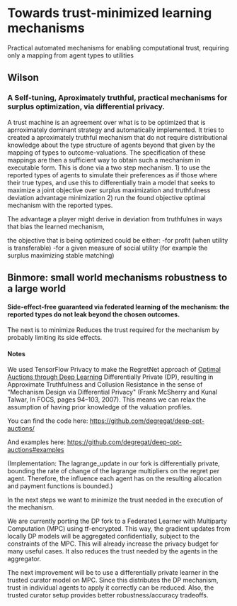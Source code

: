 # Towards trust-minimized learning mechanisms

Practical automated mechanisms for enabling computational trust, requiring only a mapping from agent types to utilities

## Wilson
### A Self-tuning, Aproximately truthful, practical mechanisms for surplus optimization, via differential privacy.

A trust machine is an agreement over what is to be optimized that is aprroximately dominant strategy and automatically implemented. It tries to created a aproximately truthful mechanism that do not require distributional knowledge about the type  structure of agents beyond that given by the mapping of types to outcome-valuations. The specification of these mappings are then a sufficient way to obtain such a mechanism in executable form.
This is done via a two step mechanism. 1) to use the reported types of agents to simulate their preferences as if those where their true types, and use this to differentially train a model that seeks to maximize a joint objective over surplus maximization and truthfulness deviation advantage minimization 2) run the found objective optimal mechanism with the reported types. 

The advantage a player might derive in deviation from truthfulnes in ways that bias the learned mechanism, 

the objective that is being optimized could be either:
-for profit (when utility is transferable)
-for a given measure of social utility (for example the surplus maximizing stable matching) 


## Binmore: small world mechanisms robustness to a large world
#### Side-effect-free guaranteed via federated learning of the mechanism: the reported types do not leak beyond the chosen outcomes.

The next is to minimize 
Reduces the trust required for the mechanism by probably limiting its side effects.


#### Notes

We used TensorFlow Privacy to make the RegretNet approach of [Optimal Auctions through Deep Learning](https://github.com/saisrivatsan/deep-opt-auctions) Differentially Private (DP), resulting in Approximate Truthfulness and Collusion Resistance in the sense of “Mechanism Design via Differential Privacy" (Frank McSherry and Kunal Talwar, In FOCS, pages 94–103, 2007). This means we can relax the assumption of having prior knowledge of the valuation profiles.
   
You can find the code here:
https://github.com/degregat/deep-opt-auctions/

And examples here:
https://github.com/degregat/deep-opt-auctions#examples

(Implementation: The lagrange_update in our fork is differentially private, bounding the rate of change of the lagrange multipliers on the regret per agent. Therefore, the influence each agent has on the resulting allocation and payment functions is bounded.)

In the next steps we want to minimize the trust needed in the execution of the mechanism. 

We are currently porting the DP fork to a Federated Learner with Multiparty Computation (MPC) using tf-encrypted. This way, the gradient updates from locally DP models will be aggregated confidentially, subject to the constraints of the MPC. This will already increase the privacy budget for many useful cases. It also reduces the trust needed by the agents in the aggregator.

The next improvement will be to use a differentially private learner in the trusted curator model on MPC. Since this distributes the DP mechanism, trust in individual agents to apply it correctly can be reduced. Also, the trusted curator setup provides better robustness/accuracy tradeoffs.

